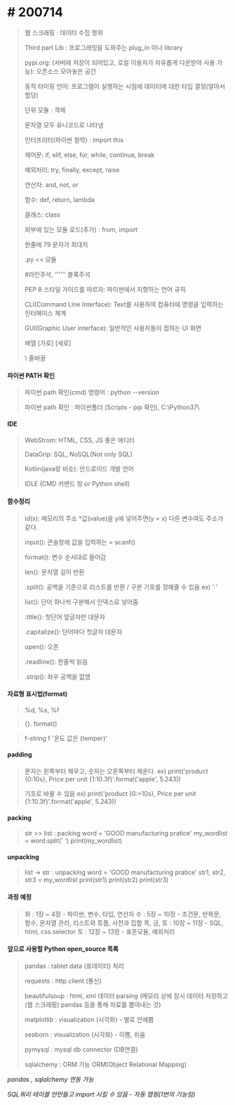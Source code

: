 # 	# 200714



> 웹 스크래핑 : 데이터 수집 행위
>
> Third part Lib : 프로그래밍을 도와주는 plug_in 이나 library
>
> pypi.org: (서버에 저장이 되어있고, 로컬 이용자가 자유롭게 다운받아 사용 가능): 오픈소스 모아놓은 공간 
>
> 동적 타이핑 언어: 프로그램이 실행하는 시점에 데이터에 대한 타입 결정(알아서 할당)
>
> 단위 모듈 : 객체
>
> 문자열 모두 유니코드로 나타냄
>
> 인터프리터(파이썬 철학) : import this
>
> 제어문: if, elif, else, for, while, continue, break
>
> 예외처리: try, finally, except, raise
>
> 연산자: and, not, or
>
> 함수: def, return, lambda
>
> 클래스: class
>
> 외부에 있는 모듈 로드(추가) : from, import
>
> 한줄에 79 문자가 최대치
>
> .py << 모듈
>
> #라인주석, '''''' 블록주석
>
> PEP 8 스타일 가이드를 따르자: 파이썬에서 지향하는 언어 규칙
>
> CLI(Command Line Interface): Text를 사용하여 컴퓨터에 명령을 입력하는 인터페이스 체계
>
> GUI(Graphic User interface): 일반적인 사용자들이 접하는 UI 화면
>
> 배열 [가로] [세로]
>
> \ 줄바꿈



#### 파이썬 PATH 확인

> 파이썬 path 확인(cmd) 명령어 : python --version
>
> 파이썬 path 확인 : 파이썬폴더 (Scripts - pip 확인), C:\Python37\



#### IDE

> WebStrom: HTML, CSS, JS 좋은 에디터
>
> DataGrip: SQL, NoSQL(Not only SQL)
>
> Kotlin(java랑 비슷): 안드로이드 개발 언어
>
> IDLE (CMD 커맨드 창 or Python shell)



#### 함수정리

> id(x): 메모리의 주소 *값(value)을 y에 넣어주면(y = x) 다른 변수여도 주소가 같다.
>
> input(): 콘솔창에 값을 입력하는 = scanf()
>
> format(): 변수 순서대로 들어감
>
> len(): 문자열 길이 반환
>
> .split(): 공백을 기준으로 리스트를 반환 / 구분 기호를 정해줄 수 있음 ex) ' '
>
> list(): 단어 하나씩 구분해서 인덱스로 넣어줌
>
> .title(): 첫단어 앞글자만 대문자
>
> .capitalize(): 단어마다 첫글자 대문자
>
> open(): 오픈
>
> .readline(): 한줄씩 읽음
>
> .strip(): 좌우 공백을 없앰




#### 자료형 표시법(format)
> %d, %s, %f

> {}. format()

> f-string  f '온도 값은 {temper}'



#### padding

> 문자는 왼쪽부터 채우고, 숫자는 오른쪽부터 채운다. 
> ex) print('product {0:10s}, Price per unit {1:10.3f}'.format('apple', 5.243))
>
> 기호로 바꿀 수 있음
> ex) print('product {0:>10s}, Price per unit {1:10.3f}'.format('apple', 5.243))



#### packing

> str >> list : packing
> word = 'GOOD manufacturing pratice'
> my_wordlist = word.split(' ')
> print(my_wordlist)



#### unpacking

> list -> str : unpacking
> word = 'GOOD manufacturing pratice'
> str1, str2, str3 = my_wordlist
> print(str1)
> print(str2)
> print(str3)



#### 과정 예정

> 화 : 1장 ~ 4장 - 파이썬, 변수, 타입, 연산자
> 수 : 5장 ~ 10장 - 조건문, 반복문, 함수, 문자열 관리, 리스트와 튜플, 사전과 집합
> 목, 금, 토 : 10장 ~ 11장 - SQL, html, css selector
> 토 : 12장 ~ 13장 - 표준모듈, 예외처리



#### 앞으로 사용할 Python open_source 목록

> pandas : tablet data (표데이터) 처리
>
> requests : http client (통신)
>
> beautifulsoup : html, xml 데이터 parsing (메모리 상에 잠시 데이터 저장하고(웹 스크래핑) pandas 등을 통해 자료를 뽑아내는 것)
>
> matplotlib : visualization (시각화) - 별로 안예쁨
>
> seaborn : visualization (시각화) - 이쁨, 쉬움
>
> pymysql : mysql db connector (DB연결)
>
> sqlalchemy : ORM 기능 ORM(Object Relational Mapping)

*pandas , sqlalchemy  연동 가능*

*SQL쿼리 테이블 안만들고 import 시킬 수 있음 - 자동 맵핑(1번의 기능임)*

